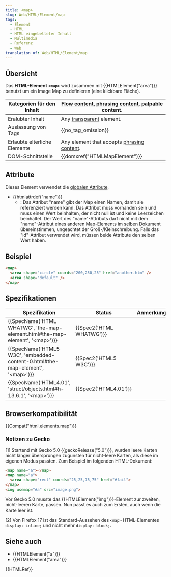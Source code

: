 ```yaml
---
title: <map>
slug: Web/HTML/Element/map
tags:
  - Element
  - HTML
  - HTML eingebetteter Inhalt
  - Multimedia
  - Referenz
  - Web
translation_of: Web/HTML/Element/map
---
```

## Übersicht

Das **HTML-Element** **`<map>`** wird zusammen mit {{HTMLElement("area")}} benutzt um ein Image Map zu definieren (eine klickbare Fläche).

| Kategorien für den Inhalt    | [Flow content](/de/docs/HTML/Content_categories#Flow_content "HTML/Content categories#Flow content"), [phrasing content](/de/docs/HTML/Content_categories#Phrasing_content "HTML/Content categories#Phrasing content"), palpable content. |
| ---------------------------- | ----------------------------------------------------------------------------------------------------------------------------------------------------------------------------------------------------------------------------------------- |
| Eralubter Inhalt             | Any [transparent](/de/docs/HTML/Content_categories#Transparent_content_model "https://developer.mozilla.org/en/HTML/Content_categories#Transparent_content_model") element.                                                               |
| Auslassung von Tags          | {{no_tag_omission}}                                                                                                                                                                                                                  |
| Erlaubte elterliche Elemente | Any element that accepts [phrasing content](/de/docs/HTML/Content_categories#Phrasing_content "HTML/Content_categories#Phrasing_content").                                                                                                |
| DOM-Schnittstelle            | {{domxref("HTMLMapElement")}}                                                                                                                                                                                                  |

## Attribute

Dieses Element verwendet die [globalen Attribute](/de/docs/HTML/Global_attributes "HTML/Global attributes").

- {{htmlattrdef("name")}}
  - : Das Attribut "name" gibt der Map einen Namen, damit sie referenziert werden kann. Das Attribut muss vorhanden sein und muss einen Wert beinhalten, der nicht null ist und keine Leerzeichen beinhaltet. Der Wert des "name"-Attributs darf nicht mit dem "name"-Attribut eines anderen Map-Elements im selben Dokument übereinstimmen, ungeachtet der Groß-/Kleinschreibung. Falls das "id"-Attribut verwendet wird, müssen beide Attribute den selben Wert haben.

## Beispiel

```html
<map>
  <area shape="circle" coords="200,250,25" href="another.htm" />
  <area shape="default" />
</map>
```

## Spezifikationen

| Spezifikation                                                                                                    | Status                           | Anmerkung |
| ---------------------------------------------------------------------------------------------------------------- | -------------------------------- | --------- |
| {{SpecName('HTML WHATWG', 'the-map-element.html#the-map-element', '&lt;map&gt;')}}     | {{Spec2('HTML WHATWG')}} |           |
| {{SpecName('HTML5 W3C', 'embedded-content-0.html#the-map-element', '&lt;map&gt;')}} | {{Spec2('HTML5 W3C')}}     |           |
| {{SpecName('HTML4.01', 'struct/objects.html#h-13.6.1', '&lt;map&gt;')}}                 | {{Spec2('HTML4.01')}}     |           |

## Browserkompatibilität

{{Compat("html.elements.map")}}

### Notizen zu Gecko

\[1] Startend mit Gecko 5.0 {{geckoRelease("5.0")}}, wurden leere Karten nicht länger übersprungen zugunsten für nicht-leere Karten, als diese im eigenen Modus passten. Zum Beispiel im folgenden HTML-Dokument:

```html
<map name="a"></map>
<map name="a">
  <area shape="rect" coords="25,25,75,75" href="#fail">
</map>
<img usemap="#a" src="image.png">
```

Vor Gecko 5.0 musste das {{HTMLElement("img")}}-Element zur zweiten, nicht-leeren Karte, passen. Nun passt es auch zum Ersten, auch wenn die Karte leer ist.

\[2] Von Firefox 17 ist das Standard-Aussehen des `<map>` HTML-Elementes `display: inline;` und nicht mehr `display: block;`.

## Siehe auch

- {{HTMLElement("a")}}
- {{HTMLElement("area")}}

{{HTMLRef}}
